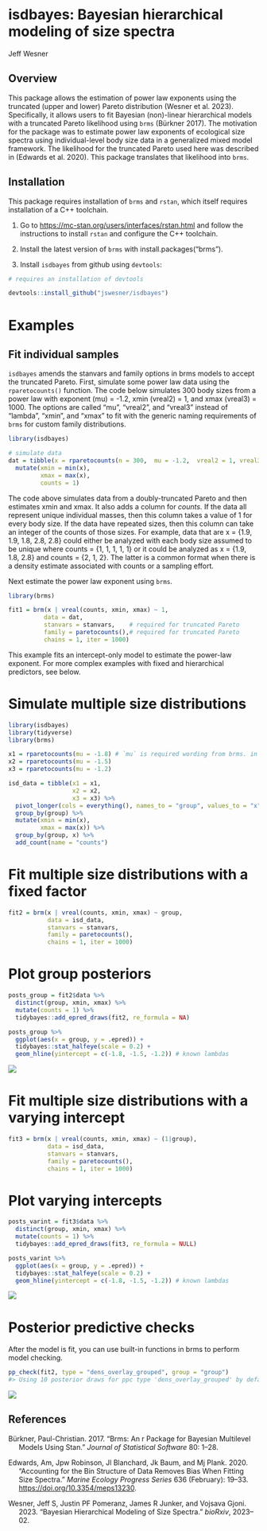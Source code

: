 isdbayes: Bayesian hierarchical modeling of size spectra
================
Jeff Wesner

## Overview

This package allows the estimation of power law exponents using the
truncated (upper and lower) Pareto distribution (Wesner et al. 2023).
Specifically, it allows users to fit Bayesian (non)-linear hierarchical
models with a truncated Pareto likelihood using `brms` (Bürkner 2017).
The motivation for the package was to estimate power law exponents of
ecological size spectra using individual-level body size data in a
generalized mixed model framework. The likelihood for the truncated
Pareto used here was described in (Edwards et al. 2020). This package
translates that likelihood into `brms`.

## Installation

This package requires installation of `brms` and `rstan`, which itself
requires installation of a C++ toolchain.

1)  Go to <https://mc-stan.org/users/interfaces/rstan.html> and follow
    the instructions to install `rstan` and configure the C++ toolchain.

2)  Install the latest version of `brms` with install.packages(“brms”).

3)  Install `isdbayes` from github using `devtools`:

``` r
# requires an installation of devtools

devtools::install_github("jswesner/isdbayes")
```

# Examples

## Fit individual samples

`isdbayes` amends the stanvars and family options in brms models to
accept the truncated Pareto. First, simulate some power law data using
the `rparetocounts()` function. The code below simulates 300 body sizes
from a power law with exponent (mu) = -1.2, xmin (vreal2) = 1, and xmax
(vreal3) = 1000. The options are called “mu”, “vreal2”, and “vreal3”
instead of “lambda”, “xmin”, and “xmax” to fit with the generic naming
requirements of `brms` for custom family distributions.

``` r
library(isdbayes)

# simulate data
dat = tibble(x = rparetocounts(n = 300,  mu = -1.2,  vreal2 = 1, vreal3 = 1000)) %>% 
  mutate(xmin = min(x),
         xmax = max(x),
         counts = 1)
```

The code above simulates data from a doubly-truncated Pareto and then
estimates xmin and xmax. It also adds a column for *counts.* If the data
all represent unique individual masses, then this column takes a value
of 1 for every body size. If the data have repeated sizes, then this
column can take an integer of the counts of those sizes. For example,
data that are x = {1.9, 1.9, 1.8, 2.8, 2.8} could either be analyzed
with each body size assumed to be unique where counts = {1, 1, 1, 1, 1}
or it could be analyzed as x = {1.9, 1.8, 2.8} and counts = {2, 1, 2}.
The latter is a common format when there is a density estimate
associated with counts or a sampling effort.

Next estimate the power law exponent using `brms`.

``` r
library(brms)

fit1 = brm(x | vreal(counts, xmin, xmax) ~ 1, 
          data = dat,
          stanvars = stanvars,    # required for truncated Pareto
          family = paretocounts(),# required for truncated Pareto
          chains = 1, iter = 1000)
```

This example fits an intercept-only model to estimate the power-law
exponent. For more complex examples with fixed and hierarchical
predictors, see below.

# Simulate multiple size distributions

``` r
library(isdbayes)
library(tidyverse)
library(brms)

x1 = rparetocounts(mu = -1.8) # `mu` is required wording from brms. in this case it means the lambda exponent of the ISD
x2 = rparetocounts(mu = -1.5)
x3 = rparetocounts(mu = -1.2)

isd_data = tibble(x1 = x1,
                  x2 = x2,
                  x3 = x3) %>% 
  pivot_longer(cols = everything(), names_to = "group", values_to = "x") %>% 
  group_by(group) %>% 
  mutate(xmin = min(x),
         xmax = max(x)) %>% 
  group_by(group, x) %>% 
  add_count(name = "counts")
```

# Fit multiple size distributions with a fixed factor

``` r
fit2 = brm(x | vreal(counts, xmin, xmax) ~ group, 
           data = isd_data,
           stanvars = stanvars,
           family = paretocounts(),
           chains = 1, iter = 1000)
```

# Plot group posteriors

``` r
posts_group = fit2$data %>% 
  distinct(group, xmin, xmax) %>% 
  mutate(counts = 1) %>% 
  tidybayes::add_epred_draws(fit2, re_formula = NA) 

posts_group %>% 
  ggplot(aes(x = group, y = .epred)) + 
  tidybayes::stat_halfeye(scale = 0.2) + 
  geom_hline(yintercept = c(-1.8, -1.5, -1.2)) # known lambdas
```

![](README_files/figure-gfm/unnamed-chunk-9-1.png)<!-- -->

# Fit multiple size distributions with a varying intercept

``` r
fit3 = brm(x | vreal(counts, xmin, xmax) ~ (1|group), 
           data = isd_data,
           stanvars = stanvars,
           family = paretocounts(),
           chains = 1, iter = 1000)
```

# Plot varying intercepts

``` r
posts_varint = fit3$data %>% 
  distinct(group, xmin, xmax) %>% 
  mutate(counts = 1) %>% 
  tidybayes::add_epred_draws(fit3, re_formula = NULL) 

posts_varint %>% 
  ggplot(aes(x = group, y = .epred)) + 
  tidybayes::stat_halfeye(scale = 0.2) + 
  geom_hline(yintercept = c(-1.8, -1.5, -1.2)) # known lambdas
```

![](README_files/figure-gfm/unnamed-chunk-11-1.png)<!-- -->

# Posterior predictive checks

After the model is fit, you can use built-in functions in brms to
perform model checking.

``` r
pp_check(fit2, type = "dens_overlay_grouped", group = "group")
#> Using 10 posterior draws for ppc type 'dens_overlay_grouped' by default.
```

![](README_files/figure-gfm/unnamed-chunk-12-1.png)<!-- -->

## References

<div id="refs" class="references csl-bib-body hanging-indent">

<div id="ref-burkner2017brms" class="csl-entry">

Bürkner, Paul-Christian. 2017. “Brms: An r Package for Bayesian
Multilevel Models Using Stan.” *Journal of Statistical Software* 80:
1–28.

</div>

<div id="ref-edwards2020" class="csl-entry">

Edwards, Am, Jpw Robinson, Jl Blanchard, Jk Baum, and Mj Plank. 2020.
“Accounting for the Bin Structure of Data Removes Bias When Fitting Size
Spectra.” *Marine Ecology Progress Series* 636 (February): 19–33.
<https://doi.org/10.3354/meps13230>.

</div>

<div id="ref-wesner2023bayesian" class="csl-entry">

Wesner, Jeff S, Justin PF Pomeranz, James R Junker, and Vojsava Gjoni.
2023. “Bayesian Hierarchical Modeling of Size Spectra.” *bioRxiv*,
2023–02.

</div>

</div>
